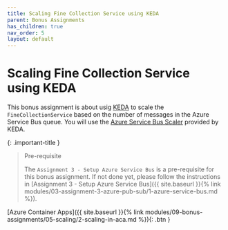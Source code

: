 ```yaml
---
title: Scaling Fine Collection Service using KEDA
parent: Bonus Assignments
has_children: true
nav_order: 5
layout: default
---
```


# Scaling Fine Collection Service using KEDA

This bonus assignment is about usig [KEDA](https://keda.sh/) to scale the `FineCollectionService` based on the number of messages in the Azure Service Bus queue. You will use the [Azure Service Bus Scaler](https://keda.sh/docs/2.11/scalers/azure-service-bus/) provided by KEDA.

{: .important-title }
> Pre-requisite
>
> The `Assignment 3 - Setup Azure Service Bus` is a pre-requisite for this bonus assignment. If not done yet, please follow the instructions in [Assignment 3 - Setup Azure Service Bus]({{ site.baseurl }}{% link modules/03-assignment-3-azure-pub-sub/1-azure-service-bus.md %}).
>

<!-- ----------------------------- NAVIGATION ------------------------------ -->

<!-- <span class="fs-3">
[Azure Kubernetes Service]({{ site.baseurl }}{% link modules/03-assignment-3-azure-pub-sub/1-azure-service-bus.md %}){: .btn }
</span> -->
<span class="fs-3">
[Azure Container Apps]({{ site.baseurl }}{% link modules/09-bonus-assignments/05-scaling/2-scaling-in-aca.md %}){: .btn }
</span>